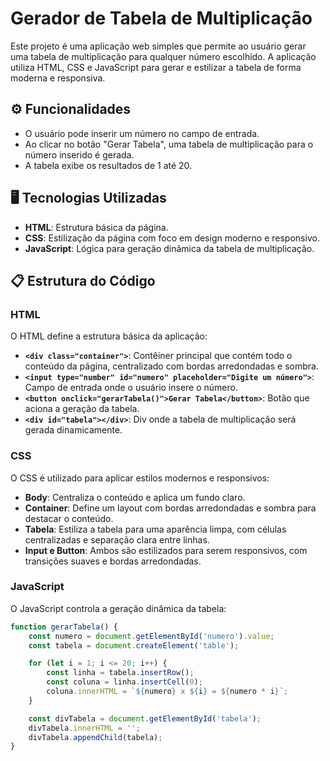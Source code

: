 # Gerador de Tabela de Multiplicação

Este projeto é uma aplicação web simples que permite ao usuário gerar uma tabela de multiplicação para qualquer número escolhido. A aplicação utiliza HTML, CSS e JavaScript para gerar e estilizar a tabela de forma moderna e responsiva.

## ⚙️ Funcionalidades

- O usuário pode inserir um número no campo de entrada.
- Ao clicar no botão "Gerar Tabela", uma tabela de multiplicação para o número inserido é gerada.
- A tabela exibe os resultados de 1 até 20.

## 🖥️ Tecnologias Utilizadas

- **HTML**: Estrutura básica da página.
- **CSS**: Estilização da página com foco em design moderno e responsivo.
- **JavaScript**: Lógica para geração dinâmica da tabela de multiplicação.

## 📋 Estrutura do Código

### HTML

O HTML define a estrutura básica da aplicação:

- **`<div class="container">`**: Contêiner principal que contém todo o conteúdo da página, centralizado com bordas arredondadas e sombra.
- **`<input type="number" id="numero" placeholder="Digite um número">`**: Campo de entrada onde o usuário insere o número.
- **`<button onclick="gerarTabela()">Gerar Tabela</button>`**: Botão que aciona a geração da tabela.
- **`<div id="tabela"></div>`**: Div onde a tabela de multiplicação será gerada dinamicamente.

### CSS

O CSS é utilizado para aplicar estilos modernos e responsivos:

- **Body**: Centraliza o conteúdo e aplica um fundo claro.
- **Container**: Define um layout com bordas arredondadas e sombra para destacar o conteúdo.
- **Tabela**: Estiliza a tabela para uma aparência limpa, com células centralizadas e separação clara entre linhas.
- **Input e Button**: Ambos são estilizados para serem responsivos, com transições suaves e bordas arredondadas.

### JavaScript

O JavaScript controla a geração dinâmica da tabela:

```javascript
function gerarTabela() {
    const numero = document.getElementById('numero').value;
    const tabela = document.createElement('table');

    for (let i = 1; i <= 20; i++) {
        const linha = tabela.insertRow();
        const coluna = linha.insertCell(0);
        coluna.innerHTML = `${numero} x ${i} = ${numero * i}`;
    }

    const divTabela = document.getElementById('tabela');
    divTabela.innerHTML = '';
    divTabela.appendChild(tabela);
}